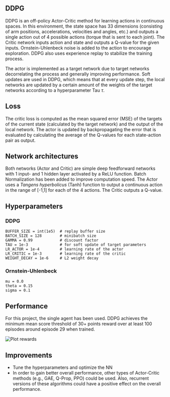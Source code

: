 ## DDPG
DDPG is an off-policy Actor-Critic method for learning actions in continuous spaces. In this environment, the state space has 33 dimensions (consisting of arm positions, accelerations, velocities and angles, etc.) and outputs a single action out of 4 possible actions (torque that is sent to each joint). The Critic network inputs action and state and outputs a Q-value for the given inputs. Ornstein-Uhlenbeck noise is added to the action to encourage exploration. DDPG also uses experience replay to stabilize the training process.

The actor is implemented as a target network due to target networks decorrelating the process and generally improving performance. Soft updates are used in DDPG, which means that at every update step, the local networks are updated by a certain amount of the weights of the target networks according to a hyperparameter Tau $\tau$.

## Loss
The critic loss is computed as the mean squared error (MSE) of the targets of the current state (calculated by the target network) and the output of the local network. The actor is updated by backpropagating the error that is evaluated by calculating the average of the Q-values for each state-action pair as output.

## Network architectures
Both networks (Actor and Critic) are simple deep feedforward networks with 1 input- and 1 hidden layer activated by a ReLU function. Batch Normalization has been added to improve computation speed. The Actor uses a *Tangens hyperbolicus* (Tanh) function to output a continuous action in the range of [-1,1] for each of the 4 actions. The Critic outputs a Q-value.

## Hyperparameters

### DDPG
```
BUFFER_SIZE = int(1e5)  # replay buffer size
BATCH_SIZE = 128        # minibatch size
GAMMA = 0.99            # discount factor
TAU = 1e-3              # for soft update of target parameters
LR_ACTOR = 1e-4         # learning rate of the actor
LR_CRITIC = 1e-3        # learning rate of the critic
WEIGHT_DECAY = 1e-6     # L2 weight decay
```

### Ornstein-Uhlenbeck
```
mu = 0.0 
theta = 0.15
sigma = 0.1
```

## Performance
For this project, the single agent has been used. DDPG achieves the minimum mean score threshold of 30+ points reward over at least 100 episodes around episode 29 when trained.

![Plot rewards](https://github.com/d-kleine/Udacity_DRLND/blob/main/Project2_Continuous-control/plot_rewards.png)

## Improvements
* Tune the hyperparameters and optimize the NN
* In order to gain better overall performance, other types of Actor-Critic methods (e.g., GAE, Q-Prop, PPO) could be used. Also, recurrent versions of these algorithms could have a positive effect on the overall performance.
